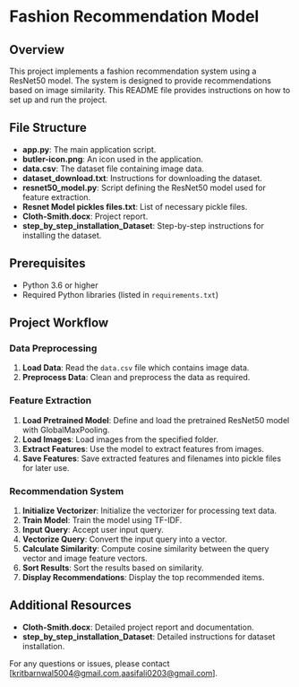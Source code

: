 # Fashion Recommendation Model

## Overview
This project implements a fashion recommendation system using a ResNet50 model. The system is designed to provide recommendations based on image similarity. This README file provides instructions on how to set up and run the project.

## File Structure
- **app.py**: The main application script.
- **butler-icon.png**: An icon used in the application.
- **data.csv**: The dataset file containing image data.
- **dataset_download.txt**: Instructions for downloading the dataset.
- **resnet50_model.py**: Script defining the ResNet50 model used for feature extraction.
- **Resnet Model pickles files.txt**: List of necessary pickle files.
- **Cloth-Smith.docx**: Project report.
- **step_by_step_installation_Dataset**: Step-by-step instructions for installing the dataset.

## Prerequisites
- Python 3.6 or higher
- Required Python libraries (listed in `requirements.txt`)

## Project Workflow

### Data Preprocessing
1. **Load Data**: Read the `data.csv` file which contains image data.
2. **Preprocess Data**: Clean and preprocess the data as required.

### Feature Extraction
1. **Load Pretrained Model**: Define and load the pretrained ResNet50 model with GlobalMaxPooling.
2. **Load Images**: Load images from the specified folder.
3. **Extract Features**: Use the model to extract features from images.
4. **Save Features**: Save extracted features and filenames into pickle files for later use.

### Recommendation System
1. **Initialize Vectorizer**: Initialize the vectorizer for processing text data.
2. **Train Model**: Train the model using TF-IDF.
3. **Input Query**: Accept user input query.
4. **Vectorize Query**: Convert the input query into a vector.
5. **Calculate Similarity**: Compute cosine similarity between the query vector and image feature vectors.
6. **Sort Results**: Sort the results based on similarity.
7. **Display Recommendations**: Display the top recommended items.

## Additional Resources
- **Cloth-Smith.docx**: Detailed project report and documentation.
- **step_by_step_installation_Dataset**: Detailed instructions for dataset installation.

For any questions or issues, please contact [kritbarnwal5004@gmail.com,aasifali0203@gmail.com].
